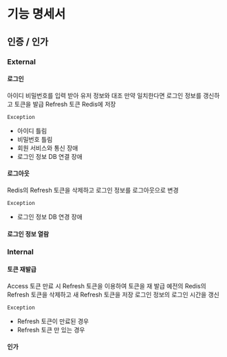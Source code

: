 # 기능 명세서

## 인증 / 인가

### External

#### 로그인
아이디 비밀번호를 입력 받아 유저 정보와 대조
만약 일치한다면 로그인 정보를 갱신하고 토큰을 발급
Refresh 토큰 Redis에 저장

`Exception`
- 아이디 틀림
- 비밀번호 틀림
- 회원 서비스와 통신 장애
- 로그인 정보 DB 연결 장애
#### 로그아웃
Redis의 Refresh 토큰을 삭제하고 로그인 정보를 로그아웃으로 변경

`Exception`
- 로그인 정보 DB 연경 장애
#### 로그인 정보 열람

### Internal

#### 토큰 재발급
Access 토큰 만료 시 Refresh 토큰을 이용하여 토큰을 재 발급
예전의 Redis의 Refresh 토큰을 삭제하고 새 Refresh 토큰을 저장
로그인 정보의 로그인 시간을 갱신

`Exception`
- Refresh 토큰이 만료된 경우
- Refresh 토큰 만 있는 경우
#### 인가